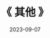 ---
title: "《 其他 》"
date: 2023-09-07  
menu:
  main:
    identifier: "linux-other"
    parent: "linux"
    name: "《 其他 》"
    weight: 8
---